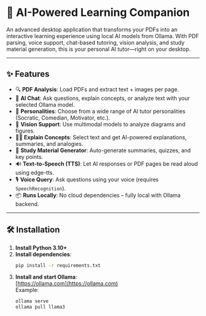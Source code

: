 # 📘 AI-Powered Learning Companion

An advanced desktop application that transforms your PDFs into an interactive learning experience using local AI models from Ollama. With PDF parsing, voice support, chat-based tutoring, vision analysis, and study material generation, this is your personal AI tutor—right on your desktop.

---

## ✨ Features

- 🔍 **PDF Analysis**: Load PDFs and extract text + images per page.
- 💬 **AI Chat**: Ask questions, explain concepts, or analyze text with your selected Ollama model.
- 🧠 **Personalities**: Choose from a wide range of AI tutor personalities (Socratic, Comedian, Motivator, etc.).
- 🎨 **Vision Support**: Use multimodal models to analyze diagrams and figures.
- 🧑‍🏫 **Explain Concepts**: Select text and get AI-powered explanations, summaries, and analogies.
- 🧪 **Study Material Generator**: Auto-generate summaries, quizzes, and key points.
- 🔊 **Text-to-Speech (TTS)**: Let AI responses or PDF pages be read aloud using edge-tts.
- 🎙️ **Voice Query**: Ask questions using your voice (requires `SpeechRecognition`).
- 📦 **Runs Locally**: No cloud dependencies – fully local with Ollama backend.

---

## 🛠 Installation

1. **Install Python 3.10+**
2. **Install dependencies**:
    ```bash
    pip install -r requirements.txt
    ```
3. **Install and start Ollama**:  
   [https://ollama.com](https://ollama.com)  
   Example:
   ```bash
   ollama serve
   ollama pull llama3
